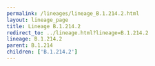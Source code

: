```yaml
---
permalink: /lineages/lineage_B.1.214.2.html
layout: lineage_page
title: Lineage B.1.214.2
redirect_to: ../lineage.html?lineage=B.1.214.2
lineage: B.1.214.2
parent: B.1.214
children: ['B.1.214.2']
---
```

